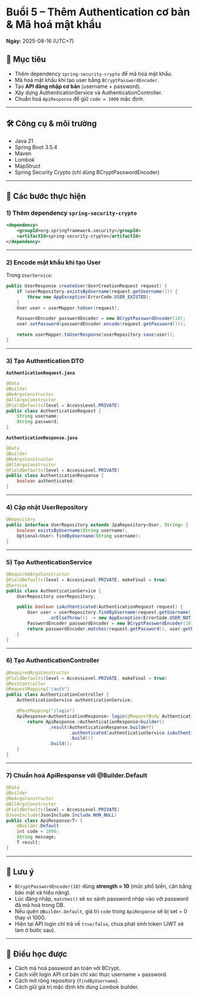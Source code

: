 # Buổi 5 – Thêm Authentication cơ bản & Mã hoá mật khẩu
**Ngày:** 2025-08-16 (UTC+7)

## 🎯 Mục tiêu
- Thêm dependency `spring-security-crypto` để mã hoá mật khẩu.
- Mã hoá mật khẩu khi tạo user bằng `BCryptPasswordEncoder`.
- Tạo **API đăng nhập cơ bản** (username + password).
- Xây dựng AuthenticationService và AuthenticationController.
- Chuẩn hoá `ApiResponse` để giữ `code = 1000` mặc định.

---

## 🛠 Công cụ & môi trường
- Java 21
- Spring Boot 3.5.4
- Maven
- Lombok
- MapStruct
- Spring Security Crypto (chỉ dùng BCryptPasswordEncoder)

---

## 🚀 Các bước thực hiện

### 1) Thêm dependency `spring-security-crypto`
```xml
<dependency>
    <groupId>org.springframework.security</groupId>
    <artifactId>spring-security-crypto</artifactId>
</dependency>
```

---

### 2) Encode mật khẩu khi tạo User
Trong `UserService`:
```java
public UserResponse createUser(UserCreationRequest request) {
    if (userRepository.existsByUsername(request.getUsername())) {
        throw new AppException(ErrorCode.USER_EXISTED);
    }
    User user = userMapper.toUser(request);

    PasswordEncoder passwordEncoder = new BCryptPasswordEncoder(10);
    user.setPassword(passwordEncoder.encode(request.getPassword()));

    return userMapper.toUserResponse(userRepository.save(user));
}
```

---

### 3) Tạo Authentication DTO
**`AuthenticationRequest.java`**
```java
@Data
@Builder
@NoArgsConstructor
@AllArgsConstructor
@FieldDefaults(level = AccessLevel.PRIVATE)
public class AuthenticationRequest {
    String username;
    String password;
}
```

**`AuthenticationResponse.java`**
```java
@Data
@Builder
@NoArgsConstructor
@AllArgsConstructor
@FieldDefaults(level = AccessLevel.PRIVATE)
public class AuthenticationResponse {
    boolean authenticated;
}
```

---

### 4) Cập nhật UserRepository
```java
@Repository
public interface UserRepository extends JpaRepository<User, String> {
    boolean existsByUsername(String username);
    Optional<User> findByUsername(String username);
}
```

---

### 5) Tạo AuthenticationService
```java
@RequiredArgsConstructor
@FieldDefaults(level = AccessLevel.PRIVATE, makeFinal = true)
@Service
public class AuthenticationService {
    UserRepository userRepository;

    public boolean isAuthenticated(AuthenticationRequest request) {
        User user = userRepository.findByUsername(request.getUsername())
                .orElseThrow(() -> new AppException(ErrorCode.USER_NOT_FOUND));
        PasswordEncoder passwordEncoder = new BCryptPasswordEncoder(10);
        return passwordEncoder.matches(request.getPassword(), user.getPassword());
    }
}
```

---

### 6) Tạo AuthenticationController
```java
@RequiredArgsConstructor
@FieldDefaults(level = AccessLevel.PRIVATE, makeFinal = true)
@RestController
@RequestMapping("/auth")
public class AuthenticationController {
    AuthenticationService authenticationService;

    @PostMapping("/login")
    ApiResponse<AuthenticationResponse> login(@RequestBody AuthenticationRequest request) {
        return ApiResponse.<AuthenticationResponse>builder()
                .result(AuthenticationResponse.builder()
                        .authenticated(authenticationService.isAuthenticated(request))
                        .build())
                .build();
    }
}
```

---

### 7) Chuẩn hoá ApiResponse với @Builder.Default
```java
@Data
@Builder
@NoArgsConstructor
@AllArgsConstructor
@FieldDefaults(level = AccessLevel.PRIVATE)
@JsonInclude(JsonInclude.Include.NON_NULL)
public class ApiResponse<T> {
    @Builder.Default
    int code = 1000;
    String message;
    T result;
}
```

---

## 🧠 Lưu ý
- `BCryptPasswordEncoder(10)` dùng **strength = 10** (mức phổ biến, cân bằng bảo mật và hiệu năng).
- Lúc đăng nhập, `matches()` sẽ so sánh password nhập vào với password đã mã hoá trong DB.
- Nếu quên `@Builder.Default`, giá trị `code` trong `ApiResponse` sẽ bị set = 0 thay vì 1000.
- Hiện tại API login chỉ trả về `true/false`, chưa phát sinh token (JWT sẽ làm ở bước sau).

---

## 📌 Điều học được
- Cách mã hoá password an toàn với BCrypt.
- Cách viết login API cơ bản chỉ xác thực username + password.
- Cách mở rộng repository (`findByUsername`).
- Cách giữ giá trị mặc định khi dùng Lombok builder.
